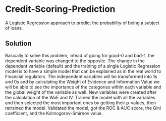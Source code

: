 # Credit-Scoring-Prediction
A Logistic Regression approach to predict the probability of being a subject of loans.

## Solution
Basically to solve this problem, intead of going for good-0 and bad-1, the dependent variable was changed to the opposite. 
The change in the dependent variable (default) and the training of a single Logistic Regression model is to have a simple model that can be explained as in the real world to Financial regulators.
The independent variables will be transformed into 1s and 0s and by calculating the Weight of Evidence and Information Value we will be able to see the importance of the categories within each variable and the global weight of the variable as well.
New variables were created after the calculation of the WoE and IV.
Trained the model with all the variables and then selected the most important ones by getting their p-values, then retrained the model.
Validated the model, got the ROC & AUC score, the Gini coefficient, and the Kolmogorov-Smirnov value.
